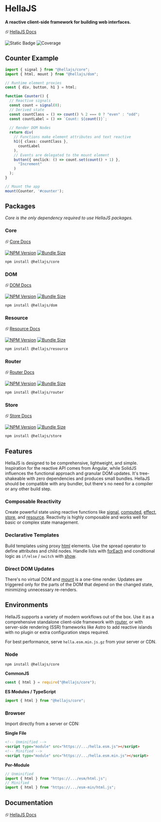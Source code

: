 # HellaJS

**A reactive client-side framework for building web interfaces.**

⮺ [HellaJS Docs](https://hellajs.com)

![Static Badge](https://img.shields.io/badge/status-experimental-orange.svg)
![Coverage](https://img.shields.io/endpoint?url=https://gist.githubusercontent.com/omilli/6df7884e21572b4910c2f21edb658e56/raw/hellajs-coverage.json)

## Counter Example

```typescript
import { signal } from "@hellajs/core";
import { html, mount } from "@hellajs/dom";

// Runtime element proxies
const { div, button, h1 } = html;

function Counter() {
  // Reactive signals
  const count = signal(0);
  // Derived state
  const countClass = () => count() % 2 === 0 ? "even" : "odd";
  const countLabel = () => `Count: ${count()}`;
  
  // Render DOM Nodes
  return div(
    // Functions make element attributes and text reactive
    h1({ class: countClass },
      countLabel
    ),
    // Events are delegated to the mount element
    button({ onclick: () => count.set(count() + 1) },
      "Increment"
    )
  );
}

// Mount the app
mount(Counter, '#counter');
```

## Packages
*Core is the only dependency required to use HellaJS packages.*

### Core

⮺ [Core Docs](https://hellajs.com/packages/core/signal)

[![NPM Version](https://img.shields.io/npm/v/@hellajs/core)](https://www.npmjs.com/package/@hellajs/core)
[![Bundle Size](https://img.shields.io/bundlephobia/minzip/@hellajs/core@latest)](https://bundlephobia.com/package/@hellajs/core)


```bash
npm install @hellajs/core
```

### DOM

⮺ [DOM Docs](https://hellajs.com/packages/dom/mount)

[![NPM Version](https://img.shields.io/npm/v/@hellajs/dom)](https://www.npmjs.com/package/@hellajs/dom)
[![Bundle Size](https://img.shields.io/bundlephobia/minzip/@hellajs/dom@latest)](https://bundlephobia.com/package/@hellajs/dom)


```bash
npm install @hellajs/dom
```

### Resource

⮺ [Resource Docs](https://hellajs.com/packages/resource/resource)

[![NPM Version](https://img.shields.io/npm/v/@hellajs/resource)](https://www.npmjs.com/package/@hellajs/resource)
[![Bundle Size](https://img.shields.io/bundlephobia/minzip/@hellajs/resource@latest)](https://bundlephobia.com/package/@hellajs/resource)

```bash
npm install @hellajs/resource
```

### Router

⮺ [Router Docs](https://hellajs.com/packages/router/router)

[![NPM Version](https://img.shields.io/npm/v/@hellajs/router)](https://www.npmjs.com/package/@hellajs/router)
[![Bundle Size](https://img.shields.io/bundlephobia/minzip/@hellajs/router@latest)](https://bundlephobia.com/package/@hellajs/router)

```bash
npm install @hellajs/router
```
### Store

⮺ [Store Docs](https://hellajs.com/packages/store/store)

[![NPM Version](https://img.shields.io/npm/v/@hellajs/store)](https://www.npmjs.com/package/@hellajs/store)
[![Bundle Size](https://img.shields.io/bundlephobia/minzip/@hellajs/store@latest)](https://bundlephobia.com/package/@hellajs/store)

```bash
npm install @hellajs/store
```


## Features

HellaJS is designed to be comprehensive, lightweight, and simple. Inspiration for the reactive API comes from Angular, while SolidJS influences the functional approach and granular DOM updates. It's tree-shakeable with zero dependencies and produces small bundles. HellaJS should be compatible with any bundler, but there's no need for a compiler or any other build step.

### Composable Reactivity
Create powerful state using reactive functions like [signal](https://www.hellajs.com/packages/core/signal/), [computed](https://www.hellajs.com/packages/core/computed/), [effect](https://www.hellajs.com/packages/core/effect/), [store](https://www.hellajs.com/packages/store/store/), and [resource](https://www.hellajs.com/packages/resource/resource/). Reactivity is highly composable and works well for basic or complex state management.

### Declarative Templates
Build templates using proxy [html](https://www.hellajs.com/packages/dom/html/) elements. Use the spread operator to define attributes and child nodes. Handle lists with [forEach](https://www.hellajs.com/packages/dom/foreach/) and conditional logic as `if/else` / `switch` with [show](https://www.hellajs.com/packages/dom/show/).

### Direct DOM Updates
There's no virtual DOM and [mount](https://www.hellajs.com/packages/dom/mount/) is a one-time render. Updates are triggered only for the parts of the DOM that depend on the changed state, minimizing unnecessary re-renders.

## Environments

HellaJS supports a variety of modern workflows out of the box. Use it as a comprehensive standalone client-side framework with [router](https://www.hellajs.com/packages/router/router/), or with server-side rendering (SSR) frameworks like Astro to add reactive islands with no plugin or extra configuration steps required.

For best performance, serve `hella.esm.min.js.gz` from your server or CDN.

### Node

```
npm install @hellajs/core
```

**CommonJS**
```js
const { html } = require("@hellajs/core");
```

**ES Modules / TypeScript**
```js
import { html } from "@hellajs/core";
```

### Browser

Import directly from a server or CDN:


**Single File**
```html
<!-- Unminified -->
<script type="module" src="https://.../hella.esm.js"></script>
<!-- Minified -->
<script type="module" src="https://.../hella.esm.min.js"></script>
```

**Per-Module**  
```js
// Unminified
import { html } from "https://.../esm/html.js";
// Minified
import { html } from "https://.../esm-min/html.js";
```
## Documentation

⮺ [HellaJS Docs](https://hellajs.com)

